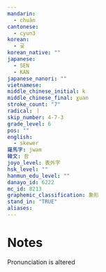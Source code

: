 ```yaml
---
mandarin:
  - chuàn
cantonese:
  - cyun3
korean:
  - 곶
korean_native: ""
japanese:
  - SEN
  - KAN
japanese_nanori: ""
vietnamese:
middle_chinese_initial: k
middle_chinese_final: ɣuan
stroke_count: "7"
radical: 丨
skip_number: 4-7-3
grade_level: 6
pos: ""
english:
  - skewer
羅馬字: jwam
韓文: 좜
joyo_level: 表外字
hsk_level: ""
hanmun_edu_level: ""
danayo_id: 6222
mc_id: 8213
graphemic_classification: 象形
stand_in: "TRUE"
aliases:
---
```


# Notes
Pronunciation is altered
